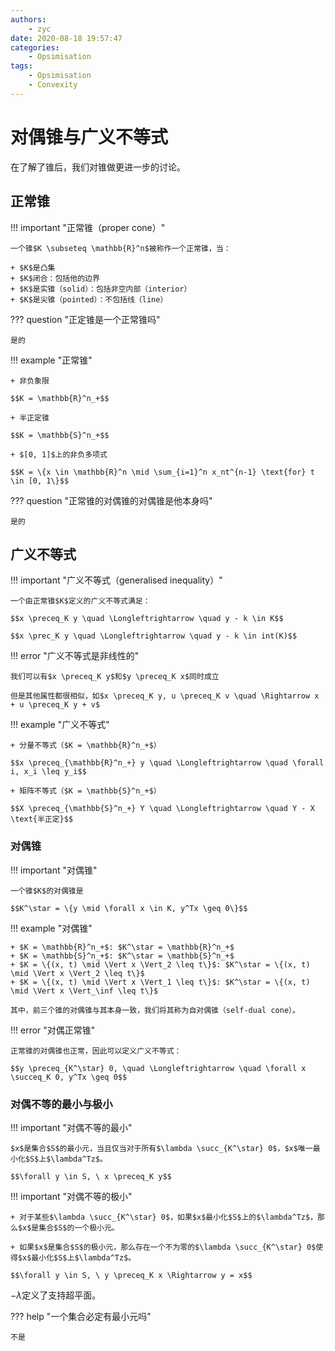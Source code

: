 ```yaml
---
authors:
    - zyc
date: 2020-08-18 19:57:47
categories:
    - Opsimisation
tags:
    - Opsimisation
    - Convexity
---
```


# 对偶锥与广义不等式

在了解了锥后，我们对锥做更进一步的讨论。

## 正常锥

!!! important "正常锥（proper cone）"

    一个锥$K \subseteq \mathbb{R}^n$被称作一个正常锥，当：

    + $K$是凸集
    + $K$闭合：包括他的边界
    + $K$是实锥（solid）：包括非空内部（interior）
    + $K$是尖锥（pointed）：不包括线（line）

??? question "正定锥是一个正常锥吗"

    是的

!!! example "正常锥"

    + 非负象限

    $$K = \mathbb{R}^n_+$$

    + 半正定锥

    $$K = \mathbb{S}^n_+$$

    + $[0, 1]$上的非负多项式

    $$K = \{x \in \mathbb{R}^n \mid \sum_{i=1}^n x_nt^{n-1} \text{for} t \in [0, 1\}$$

??? question "正常锥的对偶锥的对偶锥是他本身吗"

    是的

## 广义不等式

!!! important "广义不等式（generalised inequality）"

    一个由正常锥$K$定义的广义不等式满足：

    $$x \preceq_K y \quad \Longleftrightarrow \quad y - k \in K$$

    $$x \prec_K y \quad \Longleftrightarrow \quad y - k \in int(K)$$

!!! error "广义不等式是非线性的"

    我们可以有$x \preceq_K y$和$y \preceq_K x$同时成立

    但是其他属性都很相似，如$x \preceq_K y, u \preceq_K v \quad \Rightarrow x + u \preceq_K y + v$

!!! example "广义不等式"

    + 分量不等式（$K = \mathbb{R}^n_+$）

    $$x \preceq_{\mathbb{R}^n_+} y \quad \Longleftrightarrow \quad \forall i, x_i \leq y_i$$

    + 矩阵不等式（$K = \mathbb{S}^n_+$）

    $$X \preceq_{\mathbb{S}^n_+} Y \quad \Longleftrightarrow \quad Y - X \text{半正定}$$

### 对偶锥

!!! important "对偶锥"

    一个锥$K$的对偶锥是

    $$K^\star = \{y \mid \forall x \in K, y^Tx \geq 0\}$$

!!! example "对偶锥"

    + $K = \mathbb{R}^n_+$: $K^\star = \mathbb{R}^n_+$
    + $K = \mathbb{S}^n_+$: $K^\star = \mathbb{S}^n_+$
    + $K = \{(x, t) \mid \Vert x \Vert_2 \leq t\}$: $K^\star = \{(x, t) \mid \Vert x \Vert_2 \leq t\}$
    + $K = \{(x, t) \mid \Vert x \Vert_1 \leq t\}$: $K^\star = \{(x, t) \mid \Vert x \Vert_\inf \leq t\}$

    其中，前三个锥的对偶锥与其本身一致，我们将其称为自对偶锥（self-dual cone）。

!!! error "对偶正常锥"

    正常锥的对偶锥也正常，因此可以定义广义不等式：

    $$y \preceq_{K^\star} 0, \quad \Longleftrightarrow \quad \forall x \succeq_K 0, y^Tx \geq 0$$

### 对偶不等的最小与极小

!!! important "对偶不等的最小"

    $x$是集合$S$的最小元，当且仅当对于所有$\lambda \succ_{K^\star} 0$，$x$唯一最小化$S$上$\lambda^Tz$。

    $$\forall y \in S, \ x \preceq_K y$$

!!! important "对偶不等的极小"

    + 对于某些$\lambda \succ_{K^\star} 0$，如果$x$最小化$S$上的$\lambda^Tz$，那么$x$是集合$S$的一个极小元。

    + 如果$x$是集合$S$的极小元，那么存在一个不为零的$\lambda \succ_{K^\star} 0$使得$x$最小化$S$上$\lambda^Tz$。

    $$\forall y \in S, \ y \preceq_K x \Rightarrow y = x$$

$-\lambda$定义了支持超平面。

??? help "一个集合必定有最小元吗"

    不是
